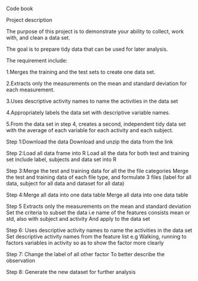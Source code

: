 
Code book 

Project description

The purpose of this project is to demonstrate your ability to collect, work with, and clean a data set. 

The goal is to prepare tidy data that can be used for later analysis.

The requirement include:

1.Merges the training and the test sets to create one data set.

2.Extracts only the measurements on the mean and standard deviation for each measurement.

3.Uses descriptive activity names to name the activities in the data set

4.Appropriately labels the data set with descriptive variable names.

5.From the data set in step 4, creates a second, independent tidy data set with the average of each variable for each activity and each subject.


Step 1:Download the data 
Download and unzip the data from the link


Step 2:Load all data frame into R
Load all the data for both test and training set include label, subjects and data set into R


Step 3:Merge the test and training data for all the the file categories 
Merge the test and training data of each file type, and formulate 3 files (label for all data, subject for all data and dataset for all data)


Step 4:Merge all data into one data table
Merge all data into one data table


Step 5 Extracts only the measurements on the mean and standard deviation
Set the criteria to subset the data i.e name of the features consists mean or std, also with subject and activity
And apply to the data set 


Step 6: Uses descriptive activity names to name the activities in the data set
Set descriptive activity names from the feature list e.g Walking, running to factors variables in activity so as to show the factor more clearly 


Step 7: Change the label of all other factor
To better describe the observation


Step 8: Generate the new dataset for further analysis
